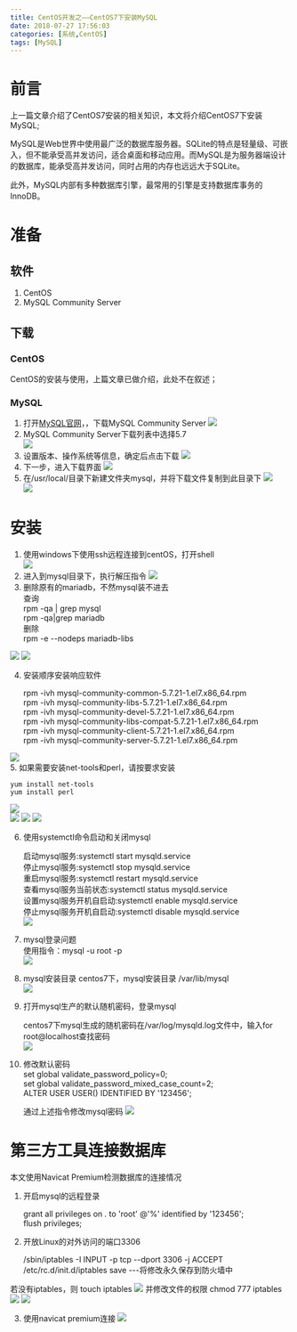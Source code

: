 ```yaml
---
title: CentOS开发之——CentOS7下安装MySQL
date: 2018-07-27 17:56:03
categories: [系统,CentOS]
tags: [MySQL]
---
```

# 前言
上一篇文章介绍了CentOS7安装的相关知识，本文将介绍CentOS7下安装MySQL;   

MySQL是Web世界中使用最广泛的数据库服务器。SQLite的特点是轻量级、可嵌入，但不能承受高并发访问，适合桌面和移动应用。而MySQL是为服务器端设计的数据库，能承受高并发访问，同时占用的内存也远远大于SQLite。

此外，MySQL内部有多种数据库引擎，最常用的引擎是支持数据库事务的InnoDB。

<!--more-->

# 准备
## 软件
1. CentOS
2. MySQL Community Server

## 下载
### CentOS
CentOS的安装与使用，上篇文章已做介绍，此处不在叙述；

###  MySQL
1. 打开[MySQL官网][1]，，下载MySQL Community Server
![][2]  
2. MySQL Community Server下载列表中选择5.7  
![][3]
3. 设置版本、操作系统等信息，确定后点击下载
![][4]  
4. 下一步，进入下载界面
![][5] 
5. 在/usr/local/目录下新建文件夹mysql，并将下载文件复制到此目录下
![][6]  
![][7]  
# 安装
1. 使用windows下使用ssh远程连接到centOS，打开shell     
![][8] 
2. 进入到mysql目录下，执行解压指令
![][9] 
3. 删除原有的mariadb，不然mysql装不进去   
查询    
	rpm -qa | grep mysql    
    rpm -qa|grep mariadb	  
删除   
rpm -e --nodeps mariadb-libs    

![][10] 
![][11]

4. 安装顺序安装响应软件  

	rpm -ivh mysql-community-common-5.7.21-1.el7.x86_64.rpm  
	rpm -ivh mysql-community-libs-5.7.21-1.el7.x86_64.rpm   
	rpm -ivh mysql-community-devel-5.7.21-1.el7.x86_64.rpm   
	rpm -ivh mysql-community-libs-compat-5.7.21-1.el7.x86_64.rpm   
	rpm -ivh mysql-community-client-5.7.21-1.el7.x86_64.rpm   
	rpm -ivh mysql-community-server-5.7.21-1.el7.x86_64.rpm   


![][12]  
5. 如果需要安装net-tools和perl，请按要求安装  
	
	yum install net-tools    
	yum install perl    

![][13]  
![][14]
![][15] 
![][16] 

6. 使用systemctl命令启动和关闭mysql


	启动mysql服务:systemctl start mysqld.service  
	停止mysql服务:systemctl stop mysqld.service   
	重启mysql服务:systemctl restart mysqld.service  
	查看mysql服务当前状态:systemctl status mysqld.service    
	设置mysql服务开机自启动:systemctl enable mysqld.service     
	停止mysql服务开机自启动:systemctl disable mysqld.service    
	![][17]

7. mysql登录问题  
 使用指令：mysql -u root -p   
![][18]  

8. mysql安装目录 
centos7下，mysql安装目录 /var/lib/mysql   
![][19]  
9. 打开mysql生产的默认随机密码，登录mysql  
 
	centos7下mysql生成的随机密码在/var/log/mysqld.log文件中，输入for root@localhost查找密码  
![][20]

10. 修改默认密码   
	set global validate_password_policy=0;   
	set global validate_password_mixed_case_count=2;  
	ALTER USER USER() IDENTIFIED BY '123456';

	通过上述指令修改mysql密码 
	![][21]  


# 第三方工具连接数据库 
本文使用Navicat Premium检测数据库的连接情况    
1. 开启mysql的远程登录
	
	grant all privileges on *.* to 'root' @'%' identified by '123456';  
	flush privileges;  

2. 开放Linux的对外访问的端口3306

	
	/sbin/iptables -I INPUT -p tcp --dport 3306 -j ACCEPT  
	/etc/rc.d/init.d/iptables save ---将修改永久保存到防火墙中  

 若没有iptables，则 touch iptables 
	![][22]
 并修改文件的权限  chmod 777 iptables   
![][23] 
![][24]  

3. 使用navicat premium连接 
 ![][25]


[1]: https://dev.mysql.com/downloads/
[2]: http://bolo-imgs.pgzxc.com/mysql-guanwang.png
[3]: http://bolo-imgs.pgzxc.com/mysql-community-5.7.png
[4]: http://bolo-imgs.pgzxc.com/mysql-community-server-select.png
[5]: http://bolo-imgs.pgzxc.com/mysql-download.png
[6]: http://bolo-imgs.pgzxc.com/mysql-new-file.png
[7]: http://bolo-imgs.pgzxc.com/mysql-download-move.png
[8]: http://bolo-imgs.pgzxc.com/mysql-ssh-remote.png
[9]: http://bolo-imgs.pgzxc.com/mysql-tar-xvf.png
[10]: http://bolo-imgs.pgzxc.com/mysql-rpm-qa.png
[11]: http://bolo-imgs.pgzxc.com/mysql-remove-mariadb.png
[12]: http://bolo-imgs.pgzxc.com/mysql-client.png
[13]: http://bolo-imgs.pgzxc.com/mysql-net-tools-warming.png
[14]: http://bolo-imgs.pgzxc.com/mysql-net-tools-install.png
[15]: http://bolo-imgs.pgzxc.com/mysql-perl-warming.png
[16]: http://bolo-imgs.pgzxc.com/mysql-install-perl.png
[17]: http://bolo-imgs.pgzxc.com/mysql-operator.png
[18]: http://bolo-imgs.pgzxc.com/mysql-login-denied.png
[19]: http://bolo-imgs.pgzxc.com/mysql-install-position.png
[20]: http://bolo-imgs.pgzxc.com/mysql-password-suiji.png
[21]: http://bolo-imgs.pgzxc.com/mysql-reset-password.png
[22]: http://bolo-imgs.pgzxc.com/mysql-touch-iptables.png
[23]: http://bolo-imgs.pgzxc.com/mysql-iptables-saved.png
[24]: http://bolo-imgs.pgzxc.com/mysql-grant.png
[25]: http://bolo-imgs.pgzxc.com/mysql-connect-success.png